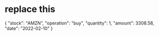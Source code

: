 # replace this

{
    "stock": "AMZN",
    "operation": "buy",
    "quantity": 1,
    "amount": 3308.58,
    "date": "2022-02-10"
}